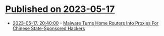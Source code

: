 # [Published on 2023-05-17](index.md)

* [2023-05-17, 20:40:00](https://mobile.slashdot.org/story/23/05/17/204206/malware-turns-home-routers-into-proxies-for-chinese-state-sponsored-hackers?utm_source=rss1.0mainlinkanon&utm_medium=feed) - [Malware Turns Home Routers Into Proxies For Chinese State-Sponsored Hackers](https://mobile.slashdot.org/story/23/05/17/204206/malware-turns-home-routers-into-proxies-for-chinese-state-sponsored-hackers?utm_source=rss1.0mainlinkanon&utm_medium=feed)
